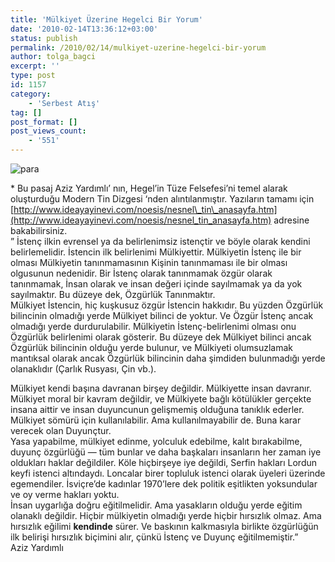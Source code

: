 ```yaml
---
title: 'Mülkiyet Üzerine Hegelci Bir Yorum'
date: '2010-02-14T13:36:12+03:00'
status: publish
permalink: /2010/02/14/mulkiyet-uzerine-hegelci-bir-yorum
author: tolga_bagci
excerpt: ''
type: post
id: 1157
category:
    - 'Serbest Atış'
tag: []
post_format: []
post_views_count:
    - '551'
---
```

![para](http://www.psychologytoday.com/files/u15/Women_and_money_1.jpg)

\* Bu pasaj Aziz Yardımlı’ nın, Hegel’in Tüze Felsefesi’ni temel alarak oluşturduğu Modern Tin Dizgesi ‘nden alıntılanmıştır. Yazıların tamamı için [http://www.ideayayinevi.com/noesis/nesnel\_tin\_anasayfa.htm](http://www.ideayayinevi.com/noesis/nesnel_tin_anasayfa.htm) adresine bakabilirsiniz.  
” İstenç ilkin evrensel ya da belirlenimsiz istençtir ve böyle olarak kendini belirlemelidir. İstencin ilk belirlenimi Mülkiyettir. Mülkiyetin İstenç ile bir olması Mülkiyetin tanınmamasının Kişinin tanınmaması ile bir olması olgusunun nedenidir. Bir İstenç olarak tanınmamak özgür olarak tanınmamak, İnsan olarak ve insan değeri içinde sayılmamak ya da yok sayılmaktır. Bu düzeye dek, Özgürlük Tanınmaktır.  
Mülkiyet İstencin, hiç kuşkusuz özgür İstencin hakkıdır. Bu yüzden Özgürlük bilincinin olmadığı yerde Mülkiyet bilinci de yoktur. Ve Özgür İstenç ancak olmadığı yerde durdurulabilir. Mülkiyetin İstenç-belirlenimi olması onu Özgürlük belirlenimi olarak gösterir. Bu düzeye dek Mülkiyet bilinci ancak Özgürlük bilincinin olduğu yerde bulunur, ve Mülkiyeti olumsuzlamak mantıksal olarak ancak Özgürlük bilincinin daha şimdiden bulunmadığı yerde olanaklıdır (Çarlık Rusyası, Çin vb.).  
  
Mülkiyet kendi başına davranan birşey değildir. Mülkiyette insan davranır. Mülkiyet moral bir kavram değildir, ve Mülkiyete bağlı kötülükler gerçekte insana aittir ve insan duyuncunun gelişmemiş olduğuna tanıklık ederler. Mülkiyet sömürü için kullanılabilir. Ama kullanılmayabilir de. Buna karar verecek olan Duyunçtur.  
Yasa yapabilme, mülkiyet edinme, yolculuk edebilme, kalıt bırakabilme, duyunç özgürlüğü — tüm bunlar ve daha başkaları insanların her zaman iye oldukları haklar değildiler. Köle hiçbirşeye iye değildi, Serfin hakları Lordun keyfi istenci altındaydı. Loncalar birer topluluk istenci olarak üyeleri üzerinde egemendiler. İsviçre’de kadınlar 1970’lere dek politik eşitlikten yoksundular ve oy verme hakları yoktu.  
İnsan uygarlığa doğru eğitilmelidir. Ama yasakların olduğu yerde eğitim olanaklı değildir. Hiçbir mülkiyetin olmadığı yerde hiçbir hırsızlık olmaz. Ama hırsızlık eğilimi **kendinde** sürer. Ve baskının kalkmasıyla birlikte özgürlüğün ilk belirişi hırsızlık biçimini alır, çünkü İstenç ve Duyunç eğitilmemiştir.”  
Aziz Yardımlı